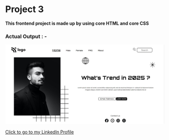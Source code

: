 # Project 3

**This frontend project is made up by using core HTML and core CSS**

### Actual Output : -  
![Image](./assets/Actual%20output.jpg)

[Click to go to my LinkedIn Profile](https://www.linkedin.com/in/simran-8b7310249/)